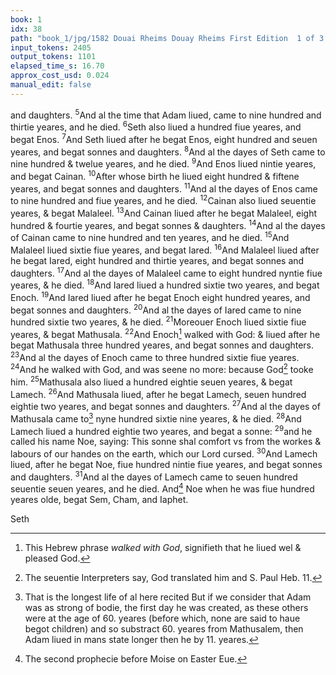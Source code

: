```yaml
---
book: 1
idx: 38
path: "book_1/jpg/1582 Douai Rheims Douay Rheims First Edition  1 of 3 1609 Old Testament.pdf-38.jpg"
input_tokens: 2405
output_tokens: 1101
elapsed_time_s: 16.70
approx_cost_usd: 0.024
manual_edit: false
---
```

and daughters. <sup>5</sup>And al the time that Adam liued, came to nine hundred and thirtie yeares, and he died. <sup>6</sup>Seth also liued a hundred fiue yeares, and begat Enos. <sup>7</sup>And Seth liued after he begat Enos, eight hundred and seuen yeares, and begat sonnes and daughters. <sup>8</sup>And al the dayes of Seth came to nine hundred & twelue yeares, and he died. <sup>9</sup>And Enos liued nintie yeares, and begat Cainan. <sup>10</sup>After whose birth he liued eight hundred & fiftene yeares, and begat sonnes and daughters. <sup>11</sup>And al the dayes of Enos came to nine hundred and fiue yeares, and he died. <sup>12</sup>Cainan also liued seuentie yeares, & begat Malaleel. <sup>13</sup>And Cainan liued after he begat Malaleel, eight hundred & fourtie yeares, and begat sonnes & daughters. <sup>14</sup>And al the dayes of Cainan came to nine hundred and ten yeares, and he died. <sup>15</sup>And Malaleel liued sixtie fiue yeares, and begat Iared. <sup>16</sup>And Malaleel liued after he begat Iared, eight hundred and thirtie yeares, and begat sonnes and daughters. <sup>17</sup>And al the dayes of Malaleel came to eight hundred nyntie fiue yeares, & he died. <sup>18</sup>And Iared liued a hundred sixtie two yeares, and begat Enoch. <sup>19</sup>And Iared liued after he begat Enoch eight hundred yeares, and begat sonnes and daughters. <sup>20</sup>And al the dayes of Iared came to nine hundred sixtie two yeares, & he died. <sup>21</sup>Moreouer Enoch liued sixtie fiue yeares, & begat Mathusala. <sup>22</sup>And Enoch[^1] walked with God: & liued after he begat Mathusala three hundred yeares, and begat sonnes and daughters. <sup>23</sup>And al the dayes of Enoch came to three hundred sixtie fiue yeares. <sup>24</sup>And he walked with God, and was seene no more: because God[^2] tooke him. <sup>25</sup>Mathusala also liued a hundred eightie seuen yeares, & begat Lamech. <sup>26</sup>And Mathusala liued, after he begat Lamech, seuen hundred eightie two yeares, and begat sonnes and daughters. <sup>27</sup>And al the dayes of Mathusala came to[^3] nyne hundred sixtie nine yeares, & he died. <sup>28</sup>And Lamech liued a hundred eightie two yeares, and begat a sonne: <sup>29</sup>and he called his name Noe, saying: This sonne shal comfort vs from the workes & labours of our handes on the earth, which our Lord cursed. <sup>30</sup>And Lamech liued, after he begat Noe, fiue hundred nintie fiue yeares, and begat sonnes and daughters. <sup>31</sup>And al the dayes of Lamech came to seuen hundred seuentie seuen yeares, and he died. And[^4] Noe when he was fiue hundred yeares olde, begat Sem, Cham, and Iaphet.

[^1]: This Hebrew phrase *walked with God*, signifieth that he liued wel & pleased God.
[^2]: The seuentie Interpreters say, God translated him and S. Paul Heb. 11.
[^3]: That is the longest life of al here recited But if we consider that Adam was as strong of bodie, the first day he was created, as these others were at the age of 60. yeares (before which, none are said to haue begot children) and so substract 60. yeares from Mathusalem, then Adam liued in mans state longer then he by 11. yeares.
[^4]: The second prophecie before Moise on Easter Eue.

<aside>Seth</aside>